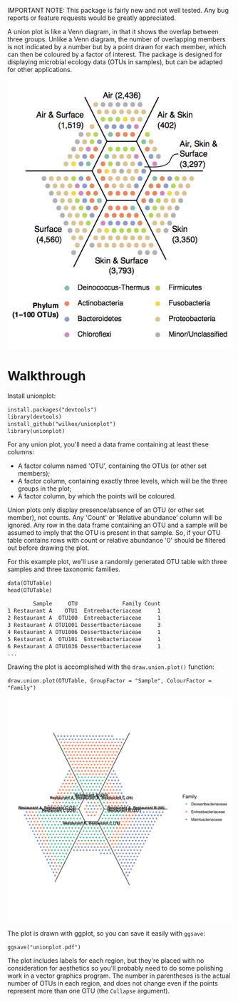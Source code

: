 IMPORTANT NOTE: This package is fairly new and not well tested. Any bug reports
or feature requests would be greatly appreciated.

A union plot is like a Venn diagram, in that it shows the overlap between three
groups. Unlike a Venn diagram, the number of overlapping members is not
indicated by a number but by a point drawn for each member, which can then be
coloured by a factor of interest. The package is designed for displaying
microbial ecology data (OTUs in samples), but can be adapted for other
applications.

![Example union plot](examples/residences.png)

# Walkthrough

Install unionplot:

```
install.packages("devtools")
library(devtools)
install_github("wilkox/unionplot")
library(unionplot)
```

For any union plot, you'll need a data frame containing at least these columns:
- A factor column named 'OTU', containing the OTUs (or other set members);
- A factor column, containing exactly three levels, which will be
  the three groups in the plot;
- A factor column, by which the points will be coloured.

Union plots only display presence/absence of an OTU (or other set member), not
counts. Any 'Count' or 'Relative abundance' column will be ignored. Any row in
the data frame containing an OTU and a sample will be assumed to imply that the
OTU is present in that sample. So, if your OTU table contains rows with count or
relative abundance '0' should be filtered out before drawing the plot.

For this example plot, we'll use a randomly generated OTU table with three
samples and three taxonomic families.

```
data(OTUTable)
head(OTUTable)
```

```
        Sample     OTU              Family Count
1 Restaurant A    OTU1  Entreebacteriaceae     1
2 Restaurant A  OTU100  Entreebacteriaceae     1
3 Restaurant A OTU1001 Dessertbacteriaceae     3
4 Restaurant A OTU1006 Dessertbacteriaceae     1
5 Restaurant A  OTU101  Entreebacteriaceae     1
6 Restaurant A OTU1036 Dessertbacteriaceae     1
...
```

Drawing the plot is accomplished with the `draw.union.plot()` function:

```
draw.union.plot(OTUTable, GroupFactor = "Sample", ColourFactor = "Family")
```

![Walkthrough example union plot](examples/walkthrough.png)

The plot is drawn with ggplot, so you can save it easily with `ggsave`:

```
ggsave("unionplot.pdf")
```

The plot includes labels for each region, but they're placed with no
consideration for aesthetics so you'll probably need to do some polishing work
in a vector graphics program. The number in parentheses is the actual number of
OTUs in each region, and does not change even if the points represent more than
one OTU (the `Collapse` argument).
